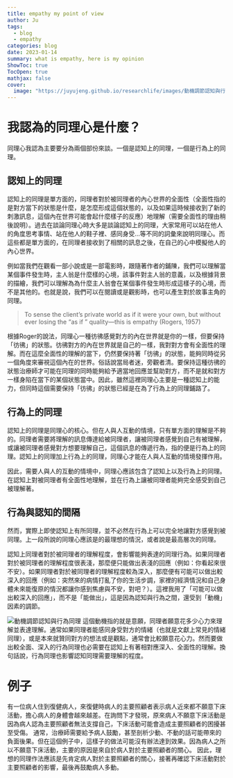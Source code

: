 ```yaml
---
title: empathy my point of view
author: Ju
tags: 
  - blog
  - empathy
categories: blog
date: 2023-01-14
summary: what is empathy, here is my opinion
ShowToc: true
TocOpen: true
mathjax: false
cover:
  image: "https://juyujeng.github.io/researchlife/images/動機調節認知與行為.png"
---
```



# 我認為的同理心是什麼？


同理心我認為主要要分為兩個部份來談。一個是認知上的同理，一個是行為上的同理。

## 認知上的同理

認知上的同理是單方面的，同理者對於被同理者的內心世界的全面性（全面性指的是對方當下的狀態是什麼，是怎麼形成這個狀態的，以及如果這時候接收到了新的刺激訊息，這個內在世界可能會起什麼樣子的反應）地理解（需要全面性的理由稍後說明）。過去在談論同理心時大多是談論認知上的同理，大家常用可以站在他人的角度思考事情、站在他人的鞋子裡、感同身受…等不同的詞彙來說明同理心。而這些都是單方面的，在同理者接收到了相關的訊息之後，在自己的心中模擬他人的內心世界。

例如當我們在觀看一部小說或是一部電影時，跟隨著作者的鋪陳，我們可以理解當某個事件發生時，主人翁是什麼樣的心境，該事件對主人翁的意義，以及根據背景的描繪，我們可以理解為為什麼主人翁會在某個事件發生時形成這樣子的心境，而不是其他的。也就是說，我們可以在閱讀或是觀影時，也可以產生對於故事主角的同理。

> To sense the client’s private world as if it were your own, but without ever losing the “as if ” quality—this is empathy (Rogers, 1957)

根據Roger的說法，同理心一種彷彿感覺對方的內在世界就是你的一樣，但要保持「彷彿」的狀態。彷彿對方的內在世界就是自己的一樣，我對對方會有全面性的理解。而在這麼全面性的理解的當下，仍然要保持著「彷彿」的狀態，能夠同時從另一個角度來審視這個內在的世界。俗話說當局者迷，旁觀者清。要保持這種彷彿的狀態治療師才可能在同理的同時能夠給予適當地回應並幫助對方，而不是就和對方一樣身陷在當下的某個狀態當中。因此，雖然這裡同理心主要是一種認知上的能力，但同時這個需要保持「彷彿」的狀態已經是在為了行為上的同理鋪路了。

## 行為上的同理

認知上的同理是同理心的核心。但在人與人互動的情境，只有單方面的理解是不夠的。同理者需要將理解的訊息傳達給被同理者，讓被同理者感覺到自己有被理解，或讓被同理者感覺對方想要理解自己，這個訊息的傳遞行為，指的便是行為上的同理。認知上的同理加上行為上的同理，同理心才能在人與人互動的情境發揮作用。

因此，需要人與人的互動的情境中，同理心應該包含了認知上以及行為上的同理。在認知上對被同理者有全面性地理解，並在行為上讓被同理者能夠完全感受到自己被理解著。

## 行為與認知的間隔

然而，實際上即使認知上有所同理，並不必然在行為上可以完全地讓對方感覺到被同理。上一段所說的同理心應該是的最理想的情況，或者說是最高層次的同理。

認知上同理者對於被同理者的理解程度，會影響能夠表達的同理行為。如果同理者對於被同理者的理解程度很表淺，那麼便只能做出表淺的回應（例如：你看起來很不安）。如果同理者對於被同理者的理解程度較為深入，那麼便有可能可以做出較深入的回應（例如：突然來的病情打亂了你的生活步調，家裡的經濟情況和自己身體未來能復原的情況都讓你感到焦慮與不安，對吧？）。這裡我用了「可能可以做出較深入的回應」，而不是「能做出」，這是因為認知與行為之間，還受到「動機」因素的調節。

![動機調節認知與行為同理](https://juyujeng.github.io/researchlife/images/動機調節認知與行為.png)
這個動機指的就是意願，同理者願意花多少心力來理解並表達理解。通常如果同理者能感同身受對方的情緒（也就是文獻上常見的情緒同理），或是本來就贊同對方的想法或是觀點，通常會比較願意花心力。然而要做出較全面、深入的行為同理也必需要在認知上有著相對應深入、全面性的理解。換句話說，行為同理也影響認知同理需要理解的程度。



# 例子

有一位病人住到復健病人，來復健時病人的主要照顧者表示病人近來都不願意下床活動，擔心病人的身體會越來越差。在詢問下才發現，原來病人不願意下床活動是因為病人認為主要照顧者無法支撐自己，下床活動可能會造成主要照顧者的困擾甚至受傷。
通常，治療師需要給予病人鼓勵，甚至剖析少動、不動的話可能帶來的負面後果。但在這個例子中，這樣子的做法可能沒有辦法達到效果。因為病人之所以不願意下床活動，主要的原因是來自於病人對於主要照顧者的關心。
因此，理想的同理作法應該是先肯定病人對於主要照顧者的關心，接著再確認下床活動對於主要照顧者的影響，最後再鼓勵病人多動。








